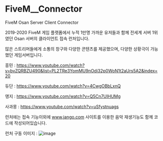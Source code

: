 # FiveM__Connector
FiveM Osan Server Client Connector

2019-2020 
FiveM 게임 플랫폼에서 누적 1만명 가까운 유저들과 함께 전세계 서버 1위였던 Osan 서버의 클라이언트 접속 런처입니다.

많은 스트리머들에게 소통의 창구와 다양한 콘텐츠를 제공했으며, 다양한 상황극이 가능했던 게임서버입니다.

흥민 : https://www.youtube.com/watch?v=bvZQRBZU490&list=PL2TRe3YomMU9nOdi32p0WoN1t2aUrs5A2&index=20

듀단 : https://www.youtube.com/watch?v=4CwgOBbLxnQ

앵지 : https://www.youtube.com/watch?v=Q5Cn7UIHUMg

사과몽 : https://www.youtube.com/watch?v=uSfystnuags

런처에는 접속 기능이외에 www.jango.com 사이트를 이용한 음악 재생기능도 함께 코드에 작성되어있습니다.


런처 구동 이미지 : 
![image](https://user-images.githubusercontent.com/64263207/117537878-9ccbe080-b03e-11eb-8842-a7d4747fa113.png)

